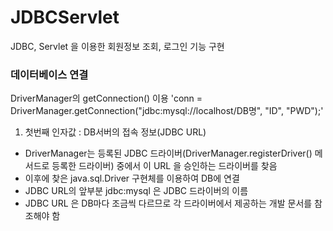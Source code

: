 # JDBCServlet
JDBC, Servlet 을 이용한 회원정보 조회, 로그인 기능 구현 

### 데이터베이스 연결
DriverManager의 getConnection() 이용 
'conn = DriverManager.getConnection("jdbc:mysql://localhost/DB명", "ID", "PWD");'
1. 첫번째 인자값 : DB서버의 접속 정보(JDBC URL)
  - DriverManager는 등록된 JDBC 드라이버(DriverManager.registerDriver() 메서드로 등록한 드라이버) 중에서 이 URL 을 승인하는 드라이버를 찾음
  - 이후에 찾은 java.sql.Driver 구현체를 이용하여 DB에 연결
  - JDBC URL의 앞부분 jdbc:mysql 은 JDBC 드라이버의 이름
  - JDBC URL 은 DB마다 조금씩 다르므로 각 드라이버에서 제공하는 개발 문서를 참조해야 함

